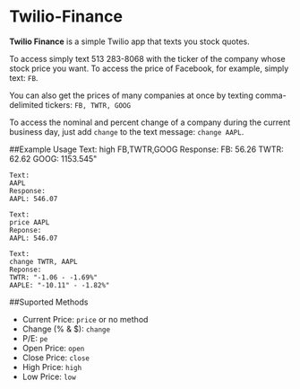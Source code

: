 # Twilio-Finance

**Twilio Finance** is a simple Twilio app that texts you stock quotes. 

To access simply text 513 283-8068 with the ticker of the company whose stock price you want. To access the price of Facebook, for example, simply text: `FB`. 

You can also get the prices of many companies at once by texting comma-delimited tickers: `FB, TWTR, GOOG`

To access the nominal and percent change of a company during the current business day, just add `change` to the text message: `change AAPL`.


##Example Usage
    Text:
    high FB,TWTR,GOOG 
    Response:
    FB: 56.26
    TWTR: 62.62
    GOOG: 1153.545"
    
    Text:
    AAPL
    Response:
    AAPL: 546.07
    
    Text:
    price AAPL
    Reponse:
    AAPL: 546.07
    
    Text:
    change TWTR, AAPL
    Reponse:
    TWTR: "-1.06 - -1.69%"
    AAPLE: "-10.11" - -1.82%"
   
##Suported Methods
* Current Price: `price` or no method
* Change (% & $): `change`
* P/E: `pe`
* Open Price: `open`
* Close Price: `close`
* High Price: `high`
* Low Price: `low`
